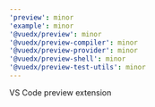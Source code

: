 ```yaml
---
'preview': minor
'example': minor
'@vuedx/preview': minor
'@vuedx/preview-compiler': minor
'@vuedx/preview-provider': minor
'@vuedx/preview-shell': minor
'@vuedx/preview-test-utils': minor
---
```


VS Code preview extension
